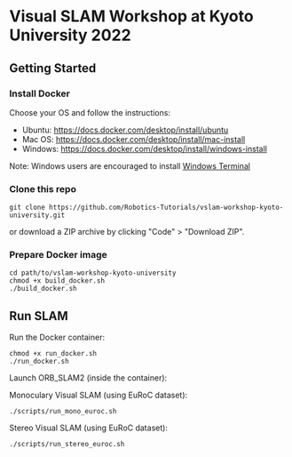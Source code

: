 # Visual SLAM Workshop at Kyoto University 2022

## Getting Started

### Install Docker

Choose your OS and follow the instructions:

- Ubuntu: https://docs.docker.com/desktop/install/ubuntu
- Mac OS: https://docs.docker.com/desktop/install/mac-install
- Windows: https://docs.docker.com/desktop/install/windows-install

Note: Windows users are encouraged to install [Windows Terminal](https://apps.microsoft.com/store/detail/windows-terminal/9N0DX20HK701?hl=ja-jp&gl=JP)

### Clone this repo

```shell
git clone https://github.com/Robotics-Tutorials/vslam-workshop-kyoto-university.git
```

or download a ZIP archive by clicking "Code" > "Download ZIP".

### Prepare Docker image

```shell
cd path/to/vslam-workshop-kyoto-university
chmod +x build_docker.sh
./build_docker.sh
```

## Run SLAM

Run the Docker container:
```shell
chmod +x run_docker.sh 
./run_docker.sh
```

Launch ORB_SLAM2 (inside the container):

Monoculary Visual SLAM (using EuRoC dataset):
```shell
./scripts/run_mono_euroc.sh
```

Stereo Visual SLAM (using EuRoC dataset):
```shell
./scripts/run_stereo_euroc.sh
```
